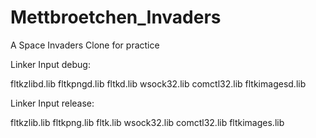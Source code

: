 # Mettbroetchen_Invaders
A Space Invaders Clone for practice

Linker Input debug:

fltkzlibd.lib
fltkpngd.lib
fltkd.lib
wsock32.lib
comctl32.lib
fltkimagesd.lib


Linker Input release:

fltkzlib.lib
fltkpng.lib
fltk.lib
wsock32.lib
comctl32.lib
fltkimages.lib
